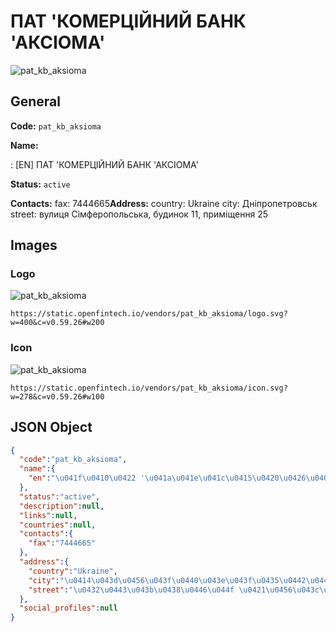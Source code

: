 
# ПАТ 'КОМЕРЦІЙНИЙ БАНК 'АКСІОМА' 
![pat_kb_aksioma](https://static.openfintech.io/vendors/pat_kb_aksioma/logo.svg?w=400&c=v0.59.26#w200)  

## General 
 
**Code:** `pat_kb_aksioma` 
 
**Name:** 
 
:	[EN] ПАТ 'КОМЕРЦІЙНИЙ БАНК 'АКСІОМА' 
 
**Status:** `active` 
 
**Contacts:** 
fax: 7444665**Address:** 
country: Ukraine 
city: Дніпропетровськ 
street: вулиця Сімферопольська, будинок 11, приміщення 25 

## Images 

### Logo 
 
![pat_kb_aksioma](https://static.openfintech.io/vendors/pat_kb_aksioma/logo.svg?w=400&c=v0.59.26#w200)  

```
https://static.openfintech.io/vendors/pat_kb_aksioma/logo.svg?w=400&c=v0.59.26#w200
```  

### Icon 
 
![pat_kb_aksioma](https://static.openfintech.io/vendors/pat_kb_aksioma/icon.svg?w=278&c=v0.59.26#w100)  

```
https://static.openfintech.io/vendors/pat_kb_aksioma/icon.svg?w=278&c=v0.59.26#w100
```  

## JSON Object 

```json
{
  "code":"pat_kb_aksioma",
  "name":{
    "en":"\u041f\u0410\u0422 '\u041a\u041e\u041c\u0415\u0420\u0426\u0406\u0419\u041d\u0418\u0419 \u0411\u0410\u041d\u041a '\u0410\u041a\u0421\u0406\u041e\u041c\u0410'"
  },
  "status":"active",
  "description":null,
  "links":null,
  "countries":null,
  "contacts":{
    "fax":"7444665"
  },
  "address":{
    "country":"Ukraine",
    "city":"\u0414\u043d\u0456\u043f\u0440\u043e\u043f\u0435\u0442\u0440\u043e\u0432\u0441\u044c\u043a",
    "street":"\u0432\u0443\u043b\u0438\u0446\u044f \u0421\u0456\u043c\u0444\u0435\u0440\u043e\u043f\u043e\u043b\u044c\u0441\u044c\u043a\u0430, \u0431\u0443\u0434\u0438\u043d\u043e\u043a 11, \u043f\u0440\u0438\u043c\u0456\u0449\u0435\u043d\u043d\u044f 25"
  },
  "social_profiles":null
}
```  
